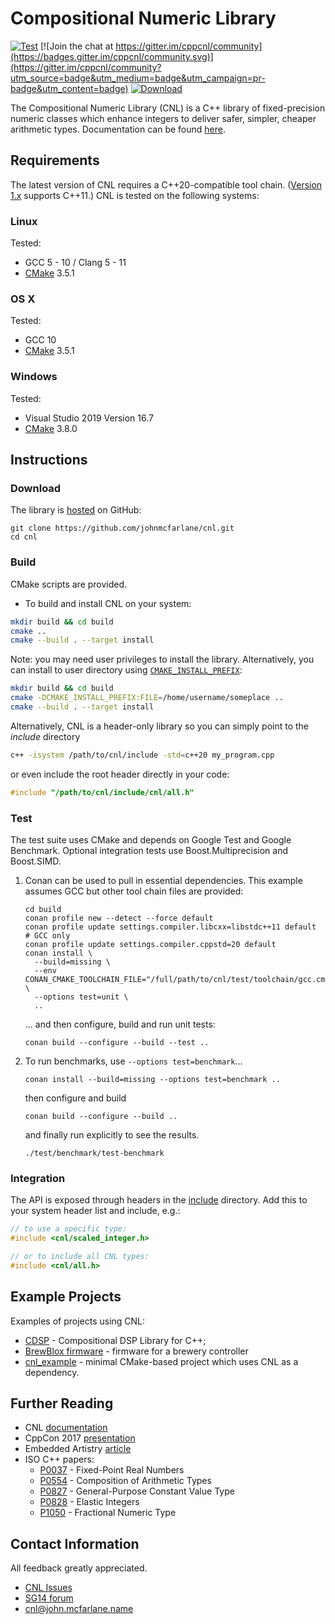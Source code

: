 # Compositional Numeric Library

[![Test](https://github.com/johnmcfarlane/cnl/workflows/Test/badge.svg)](https://github.com/johnmcfarlane/cnl/actions?query=workflow:Test+branch:main)
[![Join the chat at https://gitter.im/cppcnl/community](https://badges.gitter.im/cppcnl/community.svg)](https://gitter.im/cppcnl/community?utm_source=badge&utm_medium=badge&utm_campaign=pr-badge&utm_content=badge)
[![Download](https://api.bintray.com/packages/johnmcfarlane/cnl/cnl%3Ajohnmcfarlane/images/download.svg)](https://bintray.com/johnmcfarlane/cnl/cnl%3Ajohnmcfarlane/_latestVersion)

The Compositional Numeric Library (CNL) is a C++ library of fixed-precision
numeric classes which enhance integers to deliver safer, simpler, cheaper
arithmetic types. Documentation can be found [here](http://johnmcfarlane.github.io/cnl/).

## Requirements

The latest version of CNL requires a C++20-compatible tool chain.
([Version 1.x](https://github.com/johnmcfarlane/cnl/tree/v1.x) supports C++11.)
CNL is tested on the following systems:

### Linux

Tested:

* GCC 5 - 10 / Clang 5 - 11
* [CMake](https://cmake.org/download/) 3.5.1

### OS X

Tested:

* GCC 10
* [CMake](https://cmake.org/download/) 3.5.1

### Windows

Tested:

* Visual Studio 2019 Version 16.7
* [CMake](https://cmake.org/download/) 3.8.0

## Instructions

### Download

The library is [hosted](https://github.com/johnmcfarlane/cnl) on GitHub:

```shell
git clone https://github.com/johnmcfarlane/cnl.git
cd cnl
```

### Build

CMake scripts are provided.

* To build and install CNL on your system:

```sh
mkdir build && cd build
cmake ..
cmake --build . --target install
```

Note: you may need user privileges to install the library.
Alternatively, you can install to user directory using [`CMAKE_INSTALL_PREFIX`](https://cmake.org/cmake/help/latest/variable/CMAKE_INSTALL_PREFIX.html#cmake-install-prefix):

```sh
mkdir build && cd build
cmake -DCMAKE_INSTALL_PREFIX:FILE=/home/username/someplace ..
cmake --build . --target install
```

Alternatively, CNL is a header-only library so you can simply point to the
_include_ directory

```sh
c++ -isystem /path/to/cnl/include -std=c++20 my_program.cpp
```

or even include the root header directly in your code:

```c++
#include "/path/to/cnl/include/cnl/all.h"
```

### Test

The test suite uses CMake and depends on Google Test and Google Benchmark. 
Optional integration tests use Boost.Multiprecision and Boost.SIMD.

1. Conan can be used to pull in essential dependencies.
   This example assumes GCC but other tool chain files are provided:

   ```shell
   cd build
   conan profile new --detect --force default
   conan profile update settings.compiler.libcxx=libstdc++11 default  # GCC only
   conan profile update settings.compiler.cppstd=20 default
   conan install \
     --build=missing \
     --env CONAN_CMAKE_TOOLCHAIN_FILE="/full/path/to/cnl/test/toolchain/gcc.cmake" \
     --options test=unit \
     ..
   ```

   ... and then configure, build and run unit tests:

   ```shell
   conan build --configure --build --test ..
   ```

1. To run benchmarks, use `--options test=benchmark`...

   ```shell
   conan install --build=missing --options test=benchmark ..
   ```

   then configure and build

   ```shell
   conan build --configure --build ..
   ```

   and finally run explicitly to see the results.

   ```shell
   ./test/benchmark/test-benchmark
   ```

### Integration

The API is exposed through headers in the [include](./include/) directory.
Add this to your system header list and include, e.g.:

```c++
// to use a specific type:
#include <cnl/scaled_integer.h>

// or to include all CNL types:
#include <cnl/all.h>
```

## Example Projects

Examples of projects using CNL:

* [CDSP](https://github.com/hbe72/cdsp) - Compositional DSP Library for
  C++;
* [BrewBlox firmware](https://github.com/BrewBlox/brewblox-firmware) - firmware
  for a brewery controller
* [cnl_example](https://github.com/johnmcfarlane/cnl_example) - minimal
  CMake-based project which uses CNL as a dependency.

## Further Reading

* CNL [documentation](http://johnmcfarlane.github.io/cnl/)
* CppCon 2017 [presentation](https://youtu.be/GEfmV3Xcuok)
* Embedded Artistry [article](https://embeddedartistry.com/blog/2017/8/25/c11-fixed-point-arithemetic-library)
* ISO C++ papers:
  * [P0037](http://wg21.link/p0037) - Fixed-Point Real Numbers
  * [P0554](http://wg21.link/p0554) - Composition of Arithmetic Types
  * [P0827](http://wg21.link/p0827) - General-Purpose Constant Value Type
  * [P0828](http://wg21.link/p0828) - Elastic Integers
  * [P1050](http://wg21.link/p1050) - Fractional Numeric Type

## Contact Information

All feedback greatly appreciated.

* [CNL Issues](https://github.com/johnmcfarlane/cnl/issues)
* [SG14 forum](https://groups.google.com/a/isocpp.org/forum/#!forum/sg14)
* [cnl@john.mcfarlane.name](mailto:cnl@john.mcfarlane.name)
